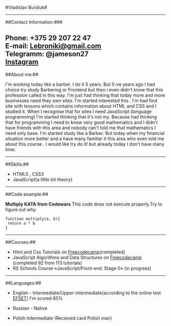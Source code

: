 #Vladislav Burdiuk#

---

##Contact Information:###

**Phone:** +375 29 207 22 47  
**E-mail:** Lebroniki@gmail.com  
**Telegramm:** @jameson27  
[Instagram](https://www.instagram.com/vlad_burdiuk/)
---

##About me:##

I'm working today like a barber. I do it 5 years. But 5-ve years ago
I had choice try study Barbering or Frontend but then i even didn't know that this profession called in this way. I'm just had thinking that today more and more businesses need they own sites. I'm started interested this . I'm had find site with lessons which contains information about HTML and CSS and I studied it. When I recognise that for sites I need JavaScript (language programming) I'm started thinking that it's not my. Because had thinking that for programming I need to know very good mathematics and I didn't have friends with this area and nobody can't told me that mathematics I need only base. I'm started study like a Barber.
But today when my financial situation more better and a have many familiar it this area who even told me about this course . I would like try do it! but already today I don't have many time.

---

##Skills:##

- HTML5 , CSS3
- JavaScript(a little bit theory)

---
##Code example:##

**Multiply KATA from Codewars** This code does not execute properly.Try to figure out why.

```
function multiply(a, b){
 return a * b
}
```

***

##Courses:##

* Html and Css Tutorials on [Freecodecamp](https://www.freecodecamp.org/Lebroniki)(completed)
* JavaScript Algorithms and Data Structures on [Freecodecamp](https://www.freecodecamp.org/Lebroniki) (completed 92 from 113 tutorials)
* RS Schools Course «JavaScript/Front-end. Stage 0» (in progress)

***

##Languages:##

* English - Intermediate/Upper-intermediate(according to the online test [EFSET](https://www.efset.org/)) I'm scored 85%

* Russian - Native

* Polish Intermediate (Reсeived card Polish man)

